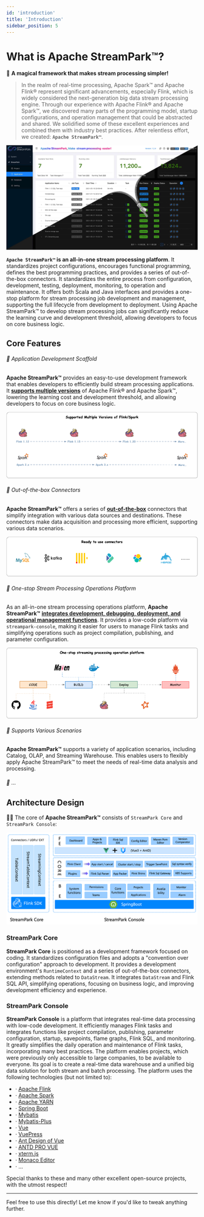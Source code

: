 ```yaml
---
id: 'introduction'  
title: 'Introduction'  
sidebar_position: 5
---  
```


# What is Apache StreamPark™?
🚀 **A magical framework that makes stream processing simpler!**

> In the realm of real-time processing, Apache Spark™ and Apache Flink® represent significant advancements, especially Flink, which is widely considered the next-generation big data stream processing engine. Through our experience with Apache Flink® and Apache Spark™, we discovered many parts of the programming model, startup configurations, and operation management that could be abstracted and shared. We solidified some of these excellent experiences and combined them with industry best practices. After relentless effort, we created: **`Apache StreamPark™`**.

![screenshot](/home/screenshot.png)

**`Apache StreamPark™` is an all-in-one stream processing platform**. It standardizes project configurations, encourages functional programming, defines the best programming practices, and provides a series of out-of-the-box connectors. It standardizes the entire process from configuration, development, testing, deployment, monitoring, to operation and maintenance. It offers both Scala and Java interfaces and provides a one-stop platform for stream processing job development and management, supporting the full lifecycle from development to deployment. Using Apache StreamPark™ to develop stream processing jobs can significantly reduce the learning curve and development threshold, allowing developers to focus on core business logic.

## Core Features

<h6> 🎉 Application Development Scaffold</h6>

**Apache StreamPark™** provides an easy-to-use development framework that enables developers to efficiently build stream processing applications. It <u>**supports multiple versions**</u> of Apache Flink® and Apache Spark™, lowering the learning cost and development threshold, and allowing developers to focus on core business logic.

![mutiple_version](/doc/image/quick-start/mutiple_version.png)

<h6> 🎉 Out-of-the-box Connectors</h6>

**Apache StreamPark™** offers a series of <u>**out-of-the-box**</u> connectors that simplify integration with various data sources and destinations. These connectors make data acquisition and processing more efficient, supporting various data scenarios.

![connectors](/doc/image/quick-start/connectors.png)

<h6> 🎉 One-stop Stream Processing Operations Platform</h6>

As an all-in-one stream processing operations platform, **Apache StreamPark™** <u>**integrates development, debugging, deployment, and operational management functions**</u>. It provides a low-code platform via `streampark-console`, making it easier for users to manage Flink tasks and simplifying operations such as project compilation, publishing, and parameter configuration.

![cicd](/doc/image/quick-start/cicd.png)

<h6> 🎉 Supports Various Scenarios</h6>

**Apache StreamPark™** supports a variety of application scenarios, including Catalog, OLAP, and Streaming Warehouse. This enables users to flexibly apply Apache StreamPark™ to meet the needs of real-time data analysis and processing.

<h6> 🎉 ...</h6>

## Architecture Design
🏳‍🌈 The core of **Apache StreamPark™** consists of `StreamPark Core` and `StreamPark Console`:

![StreamPark Archite](/doc/image_en/streampark_archite.png)

### StreamPark Core

**StreamPark Core** is positioned as a development framework focused on coding. It standardizes configuration files and adopts a "convention over configuration" approach to development. It provides a development environment's `RuntimeContext` and a series of out-of-the-box connectors, extending methods related to `DataStream`. It integrates `DataStream` and Flink SQL API, simplifying operations, focusing on business logic, and improving development efficiency and experience.

### StreamPark Console

**StreamPark Console** is a platform that integrates real-time data processing with low-code development. It efficiently manages Flink tasks and integrates functions like project compilation, publishing, parameter configuration, startup, savepoints, flame graphs, Flink SQL, and monitoring. It greatly simplifies the daily operation and maintenance of Flink tasks, incorporating many best practices. The platform enables projects, which were previously only accessible to large companies, to be available to everyone. Its goal is to create a real-time data warehouse and a unified big data solution for both stream and batch processing. The platform uses the following technologies (but not limited to):

- · [Apache Flink](http://flink.apache.org)
- · [Apache Spark](http://spark.apache.org)
- · [Apache YARN](http://hadoop.apache.org)
- · [Spring Boot](https://spring.io/projects/spring-boot/)
- · [Mybatis](http://www.mybatis.org)
- · [Mybatis-Plus](http://mp.baomidou.com)
- · [Vue](https://cn.vuejs.org/)
- · [VuePress](https://vuepress.vuejs.org/)
- · [Ant Design of Vue](https://antdv.com/)
- · [ANTD PRO VUE](https://pro.antdv)
- · [xterm.js](https://xtermjs.org/)
- · [Monaco Editor](https://microsoft.github.io/monaco-editor/)
- · ...

Special thanks to these and many other excellent open-source projects, with the utmost respect!

---

Feel free to use this directly! Let me know if you'd like to tweak anything further.